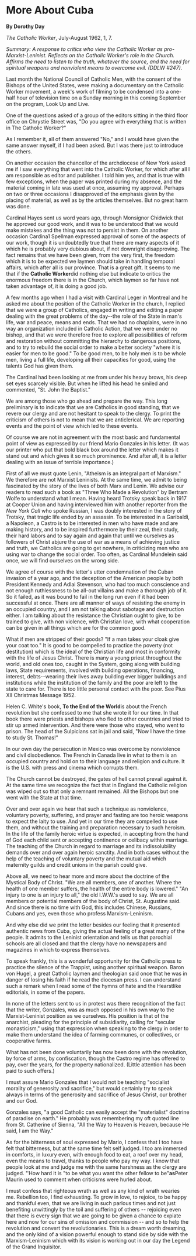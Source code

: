 More About Cuba
===============

**By Dorothy Day**

*The Catholic Worker*, July-August 1962, 1, 7.

*Summary: A response to critics who view the Catholic Worker as
pro-Marxist-Leninist. Reflects on the Catholic Worker's role in the
Church. Affirms the need to listen to the truth, whatever the source,
and the need for spiritual weapons and nonviolent means to overcome
evil. (DDLW \#247).*

Last month the National Council of Catholic Men, with the consent of the
Bishops of the United States, were making a documentary on the Catholic
Worker movement, a week's work of filming to be condensed into a
one-half hour of television time on a Sunday morning in this coming
September on the program, Look Up and Live.

One of the questions asked of a group of the editors sitting in the
third floor office on Chrystie Street was, "Do you agree with everything
that is written in The Catholic Worker?"

As I remember it, all of them answered "No," and I would have given the
same answer myself, if I had been asked. But I was there just to
introduce the others.

On another occasion the chancellor of the archdiocese of New York asked
me if I saw everything that went into the Catholic Worker, for which
after all I am responsible as editor and publisher. I told him yes, and
that is true with few exceptions, when the paper was printed during my
absence, and the material coming in late was used at once, assuming my
approval. Perhaps on two or three occasions I disapproved of the
emphasis given by the placing of material, as well as by the articles
themselves. But no great harm was done.

Cardinal Hayes sent us word years ago, through Monsignor Chidwick that
he approved our good work, and it was to be understood that we would
make mistakes and the thing was not to persist in them. On another
occasion Cardina1 Spellman expressed approval of some of the aspects of
our work, though it is undoubtedly true that there are many aspects of
it which he is probably very dubious about, if not downright
disapproving. The fact remains that we have been given, from the very
first, the freedom which it is to be expected we laymen should take in
handling temporal affairs, which after all is our province. That is a
great gift. It seems to me that if the **Catholic Worker**did nothing
else but indicate to critics the enormous freedom there is in the
Church, which laymen so far have not taken advantage of, it is doing a
good job.

A few months ago when I had a visit with Cardinal Leger in Montreal and
he asked me about the position of the Catholic Worker in the church, I
replied that we were a group of Catholics, engaged in writing and
editing a paper dealing with the great problems of the day--the role of
the State in man's life, war and peace, means and ends. That we had no
chaplains, were in no way an organization included in Catholic Action,
that we were under no bishop, and that we were therefore free to explore
all possibilities of reform and restoration without committing the
hierarchy to dangerous positions, and to try to rebuild the social order
to make a better society "where it is easier for men to be good." To be
good men, to be holy men is to be whole men, living a full life,
developing all their capacities for good, using the talents God has
given them.

The Cardinal had been looking at me from under his heavy brows, his deep
set eyes scarcely visible. But when he lifted his head he smiled and
commented, "St. John the Baptist."

We are among those who go ahead and prepare the way. This long
preliminary is to indicate that we are Catholics in good standing, that
we revere our clergy and are not hesitant to speak to the clergy. To
print the criticism of others is not to mean that we are anticlerical.
We are reporting events and the point of view which led to these events.

Of course we are not in agreement with the most basic and fundamental
point of view as expressed by our friend Mario Gonzales in his letter.
(It was our printer who put that bold black box around the letter which
makes it stand out and which gives it so much prominence. And after all,
it is a letter dealing with an issue of terrible importance.)

First of all we must quote Lenin, "Atheism is an integral part of
Marxism." We therefore are not Marxist Leninists. At the same time, we
admit to being fascinated by the story of the lives of both Marx and
Lenin. We advise our readers to read such a book as "Three Who Made a
Revolution" by Bertram Wolfe to understand what I mean. Having heard
Trotsky speak back in 1917 at Cooper Union and having interviewed him
with another reporter from the *New York Call* who spoke Russian, I was
doubly interested in the story of Trotsky, that tragic life ended by an
assassin. To be interested in a Garibaldi, a Napoleon, a Castro is to be
interested in men who have made and are making history, and to be
inspired furthermore by their zeal, their study, their hard labors and
to say again and again that until we ourselves as followers of Christ
abjure the use of war as a means of achieving justice and truth, we
Catholics are going to get nowhere, in criticizing men who are using war
to change the social order. Too often, as Cardinal Mundelein said once,
we will find ourselves on the wrong side.

We agree of course with the letter's utter condemnation of the Cuban
invasion of a year ago, and the deception of the American people by both
President Kennedy and Adlai Stevenson, who had too much conscience and
not enough ruthlessness to be all-out villains and make a thorough job
of it. So it failed, as it was bound to fail in the long run even if it
had been successful at once. There are all manner of ways of resisting
the enemy in an occupied country, and I am not talking about sabotage
and destruction either. I am talking about the resistance the Christian
ought to give, to be trained to give, with non violence, with Christian
love, with what cooperation can be given in all things which are for the
common good.

What if men are stripped of their goods? "If a man takes your cloak give
your coat too." It is good to be compelled to practice the poverty (not
destitution) which is the ideal of the Christian life and most in
conformity with the life of Jesus Christ. There is many a young priest
throughout the world, and old ones too, caught in the System, going
along with building laws, State requirements, involved with building
operations, financing, interest, debts--wearing their lives away
building ever bigger buildings and institutions while the institution of
the family and the poor are left to the state to care for. There is too
little personal contact with the poor. See Pius XII Christmas Message
1952.

Helen C. White's book, **To the End of the World**is about the French
revolution but she confessed to me that she wrote it for our time. In
that book there were priests and bishops who fled to other countries and
tried to stir up armed intervention. And there were those who stayed,
who went to prison. The head of the Sulpicians sat in jail and said,
"Now I have the time to study St. Thomas!"

In our own day the persecution in Mexico was overcome by nonviolence and
civil disobedience. The French in Canada live in what to them is an
occupied country and hold on to their language and religion and culture.
It is the U.S. with press and cinema which corrupts them.

The Church cannot be destroyed, the gates of hell cannot prevail against
it. At the same time we recognize the fact that in England the Catholic
religion was wiped out so that only a remnant remained. All the Bishops
but one went with the State at that time.

Over and over again we hear that such a technique as nonviolence,
voluntary poverty, suffering, and prayer and fasting are too heroic
weapons to expect the laity to use. And yet in our time they are
compelled to use them, and without the training and preparation
necessary to such heroism. In the life of the family heroic virtue is
expected, in accepting from the hand of God each child sent or accepting
continence or celibacy within marriage. The teaching of the Church in
regard to marriage and its indissolubility demands over and over again
heroic sanctity. And in both cases without the help of the teaching of
voluntary poverty and the mutual aid which maternity guilds and credit
unions in the parish could give.

Above all, we need to hear more and more about the doctrine of the
Mystical Body of Christ. "We are all members, one of another. Where the
health of one member suffers, the health of the entire body is lowered."
"An injury to one is an injury to all," the old I.W.W.'s used to say. We
are all members or potential members of the body of Christ, St.
Augustine said. And since there is no time with God, this includes
Chinese, Russians, Cubans and yes, even those who profess
Marxism-Leninism.

And why else did we print the letter besides our feeling that it
presented authentic news from Cuba, giving the actual feeling of a great
many of the people. It admits to the Leninist orientation and tells us
that parochial schools are all closed and that the clergy have no
newspapers and magazines in which to express themselves.

To speak frankly, this is a wonderful opportunity for the Catholic press
to practice the silence of the Trappist, using another spiritual weapon.
Baron von Hugel, a great Catholic laymen and theologian said once that
he was in danger of losing his faith if he read the diocesan press. I
can understand such a remark when I read some of the hymns of hate and
the Hearstlike editorials, in some of the papers.

In none of the letters sent to us in protest was there recognition of
the fact that the writer, Gonzales, was as much opposed in his own way
to the Marxist-Leninist position as we ourselves. His position is that
of the anarchist, pleading for the principle of subsidiarity, calling
for "secular monasticism," using that expression when speaking to the
clergy in order to make them understand the idea of farming communes, or
collectives, or cooperative farms.

What has not been done voluntarily has now been done with the
revolution, by force of arms, by confiscation, though the Castro regime
has offered to pay, over the years, for the property nationalized.
(Little attention has been paid to such offers.)

I must assure Mario Gonzales that I would not be teaching "socialist
morality of generosity and sacrifice," but would certainly try to speak
always in terms of the generosity and sacrifice of Jesus Christ, our
brother and our God.

Gonzales says, "a good Catholic can easily accept the "materialist"
doctrine of paradise on earth." He probably was remembering my oft
quoted line from St. Catherine of Sienna, "All the Way to Heaven is
Heaven, because He said, I am the Way."

As for the bitterness of soul expressed by Mario, I confess that I too
have felt that bitterness, but at the same time felt self judged. I too
am immersed in comforts, in luxury even, with enough food to eat, a roof
over my head, even the means to travel, thanks to people who pay my way.
I know that people look at me and judge me with the same harshness as
the clergy are judged. ''How hard it is "to be what you want the other
fellow to be"**as**Peter Maurin used to comment when criticisms were
hurled about.

I must confess that righteous wrath as well as any kind of wrath wearies
me. Rebellion too, I find exhausting. To grow in love, to rejoice, to be
happy and thankful even, that we are living in such parlous times and
not just benefiting unwittingly by the toil and suffering of others --
rejoicing even that there is every sign that we are going to be given a
chance to expiate here and now for our sins of omission and commission
-- and so to help the revolution and convert the revolutionaries. This
is a dream worth dreaming, and the only kind of a vision powerful enough
to stand side by side with the Marxism-Leninism which with its vision is
working out in our day the Legend of the Grand Inquisitor.
